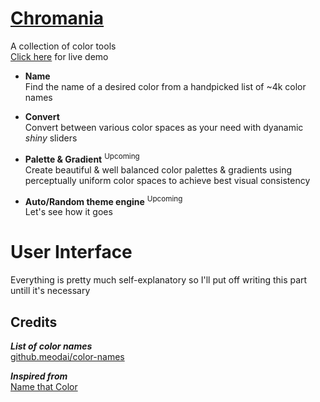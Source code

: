 # [Chromania](https://impawstarlight.github.io/chromania)
A collection of color tools\
[Click here](https://github.com/impawstarlight/chromania)
for live demo

- **Name**\
Find the name of a desired color from
a handpicked list of ~4k color names

- **Convert**\
Convert between various color spaces as your need
with dyanamic *shiny* sliders

- **Palette & Gradient** <sup>Upcoming</sup>\
Create beautiful & well balanced color palettes
& gradients using perceptually uniform color
spaces to achieve best visual consistency

- **Auto/Random theme engine** <sup>Upcoming</sup> \
Let's see how it goes

# User Interface
Everything is pretty much self-explanatory
so I'll put off writing this part untill it's necessary

## Credits

***List of color names***\
[github.meodai/color-names](https://github.com/meodai/color-names)

***Inspired from***\
[Name that Color](https://chir.ag/projects/name-that-color)


